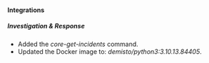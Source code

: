 
#### Integrations

##### Investigation & Response

- Added the *core-get-incidents* command.
- Updated the Docker image to: *demisto/python3:3.10.13.84405*.

